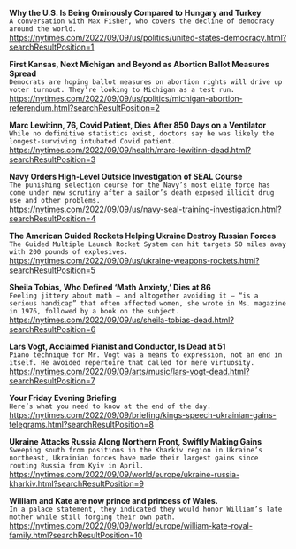 **Why the U.S. Is Being Ominously Compared to Hungary and Turkey**\
`A conversation with Max Fisher, who covers the decline of democracy around the world.`\
https://nytimes.com/2022/09/09/us/politics/united-states-democracy.html?searchResultPosition=1

**First Kansas, Next Michigan and Beyond as Abortion Ballot Measures Spread**\
`Democrats are hoping ballot measures on abortion rights will drive up voter turnout. They’re looking to Michigan as a test run.`\
https://nytimes.com/2022/09/09/us/politics/michigan-abortion-referendum.html?searchResultPosition=2

**Marc Lewitinn, 76, Covid Patient, Dies After 850 Days on a Ventilator**\
`While no definitive statistics exist, doctors say he was likely the longest-surviving intubated Covid patient.`\
https://nytimes.com/2022/09/09/health/marc-lewitinn-dead.html?searchResultPosition=3

**Navy Orders High-Level Outside Investigation of SEAL Course**\
`The punishing selection course for the Navy’s most elite force has come under new scrutiny after a sailor’s death exposed illicit drug use and other problems.`\
https://nytimes.com/2022/09/09/us/navy-seal-training-investigation.html?searchResultPosition=4

**The American Guided Rockets Helping Ukraine Destroy Russian Forces**\
`The Guided Multiple Launch Rocket System can hit targets 50 miles away with 200 pounds of explosives.`\
https://nytimes.com/2022/09/09/us/ukraine-weapons-rockets.html?searchResultPosition=5

**Sheila Tobias, Who Defined ‘Math Anxiety,’ Dies at 86**\
`Feeling jittery about math — and altogether avoiding it — “is a serious handicap” that often affected women, she wrote in Ms. magazine in 1976, followed by a book on the subject.`\
https://nytimes.com/2022/09/09/us/sheila-tobias-dead.html?searchResultPosition=6

**Lars Vogt, Acclaimed Pianist and Conductor, Is Dead at 51**\
`Piano technique for Mr. Vogt was a means to expression, not an end in itself. He avoided repertoire that called for mere virtuosity.`\
https://nytimes.com/2022/09/09/arts/music/lars-vogt-dead.html?searchResultPosition=7

**Your Friday Evening Briefing**\
`Here’s what you need to know at the end of the day.`\
https://nytimes.com/2022/09/09/briefing/kings-speech-ukrainian-gains-telegrams.html?searchResultPosition=8

**Ukraine Attacks Russia Along Northern Front, Swiftly Making Gains**\
`Sweeping south from positions in the Kharkiv region in Ukraine’s northeast, Ukrainian forces have made their largest gains since routing Russia from Kyiv in April.`\
https://nytimes.com/2022/09/09/world/europe/ukraine-russia-kharkiv.html?searchResultPosition=9

**William and Kate are now prince and princess of Wales.**\
`In a palace statement, they indicated they would honor William’s late mother while still forging their own path.`\
https://nytimes.com/2022/09/09/world/europe/william-kate-royal-family.html?searchResultPosition=10

